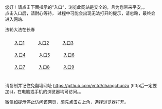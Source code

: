 您好！请点击下面指示的“入口”，浏览此网站是安全的，且为您带来平安。。 <br/>
点击入口后，请耐心等待， 过程中可能会出现无法打开的提示，请忽略，最终会进入网站. </br>

法轮大法在长春<br/>
<div style="padding:10px"><a style="margin:20px" target="_blank" href="https://dnjirw7k0z5hj.cloudfront.net/2Qpsp?xvniliv" id="ccLink1" rel="nofollow">入口1</a> <a target="_blank" style="margin:20px" href="https://d305edhhonvxtk.cloudfront.net/2Qpsp?bbnaa" id="ccLink2" rel="nofollow">入口2</a> <a style="margin:20px" target="_blank" href="https://d2ikb5gjrpbnvc.cloudfront.net/2Qpsp?uhtgfuef" id="ccLink3" rel="nofollow">入口3</a></div>

<div style="padding:10px" ><a style="margin:20px" target="_blank" href="https://dnjirw7k0z5hj.cloudfront.net/2Qpsp?xvniliv" id="ccLink4" rel="nofollow">入口4</a> <a style="margin:20px" href="https://d305edhhonvxtk.cloudfront.net/2Qpsp?bbnaa" target="_blank" id="ccLink5" rel="nofollow">入口5</a> <a style="margin:20px" href="https://d2ikb5gjrpbnvc.cloudfront.net/2Qpsp?uhtgfuef" target="_blank" id="ccLink6" rel="nofollow">入口6</a></div>

<div style="padding:10px"><a style="margin:20px" target="_blank" href="https://dnjirw7k0z5hj.cloudfront.net/2Qpsp?xvniliv" id="ccLink7" rel="nofollow">入口7</a> <a style="margin:20px" href="https://d305edhhonvxtk.cloudfront.net/2Qpsp?bbnaa" target="_blank" id="ccLink8" rel="nofollow">入口8</a> <a style="margin:20px" target="_blank" href="https://d2ikb5gjrpbnvc.cloudfront.net/2Qpsp?uhtgfuef" id="ccLink9" rel="nofollow">入口9</a></div>

<br/>



请复制并记住免翻墙网址 https://github.com/yntd/changchunzx (http后一定要加s)，在电脑或手机的浏览器均可访问。。<br/>

微信如提示停止访问该网页，须先点击右上角，选择浏览器打开。
